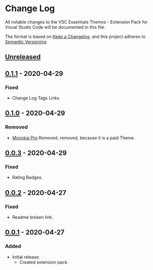 # Change Log

All notable changes to the VSC Essentials Themes - Extension Pack for Visual Studio Code will be documented in this file.

The format is based on [Keep a Changelog](https://keepachangelog.com/en/1.0.0/),
and this project adheres to [Semantic Versioning](https://semver.org/spec/v2.0.0.html).

## [Unreleased]

## [0.1.1] - 2020-04-29

### Fixed

* Change Log Tags Links

## [0.1.0] - 2020-04-29

### Removed

* [Monokai Pro](https://monokai.pro/) Removed, removed, because it is a paid Theme.

## [0.0.3] - 2020-04-29

### Fixed

* Rating Badges.

## [0.0.2] - 2020-04-27

### Fixed

* Readme broken link.

## [0.0.1] - 2020-04-27

### Added

* Initial release.
  * Created extension pack.

[Unreleased]: https://github.com/Gydunhn/VSC-Essentials-Themes/tree/develop
[0.1.1]: https://github.com/Gydunhn/VSC-Essentials-Themes/releases/tag/0.1.1
[0.1.0]: https://github.com/Gydunhn/VSC-Essentials-Themes/releases/tag/0.1.0
[0.0.3]: https://github.com/Gydunhn/VSC-Essentials-Themes/releases/tag/0.0.3
[0.0.2]: https://github.com/Gydunhn/VSC-Essentials-Themes/releases/tag/0.0.2
[0.0.1]: https://github.com/Gydunhn/VSC-Essentials-Themes/releases/tag/0.0.1
